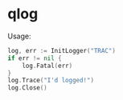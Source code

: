 qlog
====

Usage:
```Go
log, err := InitLogger("TRAC")
if err != nil {
    log.Fatal(err)
}
log.Trace("I'd logged!")
log.Close()
```
